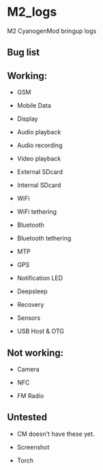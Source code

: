 M2_logs
=======

M2 CyanogenMod bringup logs


Bug list
----------


Working:
--------

- GSM

- Mobile Data

- Display

- Audio playback

- Audio recording

- Video playback

- External SDcard

- Internal SDcard

- WiFi

- WiFi tethering

- Bluetooth

- Bluetooth tethering

- MTP

- GPS

- Notification LED

- Deepsleep

- Recovery

- Sensors

- USB Host & OTG


Not working:
-----------
- Camera

- NFC

- FM Radio


Untested
----------

- CM doesn't have these yet.

 - Screenshot

 - Torch
